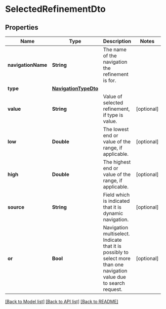 # SelectedRefinementDto

## Properties
Name | Type | Description | Notes
------------ | ------------- | ------------- | -------------
**navigationName** | **String** | The name of the navigation the refinement is for. | 
**type** | [**NavigationTypeDto**](NavigationTypeDto.md) |  | 
**value** | **String** | Value of selected refinement, if type is value. | [optional] 
**low** | **Double** | The lowest end or value of the range, if applicable. | [optional] 
**high** | **Double** | The highest end or value of the range, if applicable. | [optional] 
**source** | **String** | Field which is indicated that it is dynamic navigation. | [optional] 
**or** | **Bool** | Navigation multiselect. Indicate that it is possibly to select more than one navigation value due to search request. | [optional] 

[[Back to Model list]](../README.md#documentation-for-models) [[Back to API list]](../README.md#documentation-for-api-endpoints) [[Back to README]](../README.md)



